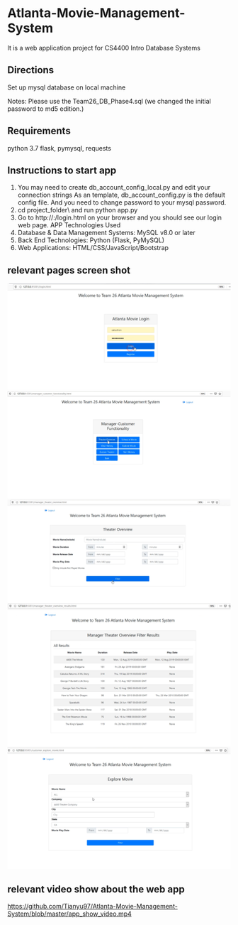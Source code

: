 # Atlanta-Movie-Management-System
It is a web application project for CS4400 Intro Database Systems

## Directions

Set up mysql database on local machine

Notes: Please use the Team26_DB_Phase4.sql (we changed the initial password to md5 edition.)

## Requirements
python 3.7
flask, pymysql, requests

## Instructions to start app

1. You may need to create db_account_config_local.py and edit your connection strings
As an template, db_account_config.py is the default config file. And you need to change
password to your mysql password.
2. cd project_folder\ and run python app.py
3. Go to http://<localhost>:<port>/login.html on your browser and you should see our
login web page.
APP Technologies Used
1. Database & Data Management Systems: MySQL v8.0 or later
2. Back End Technologies: Python (Flask, PyMySQL)
3. Web Applications: HTML/CSS/JavaScript/Bootstrap

## relevant pages screen shot
![image](https://github.com/Tianyu97/Atlanta-Movie-Management-System/blob/master/images/home_page.png)
![image](https://github.com/Tianyu97/Atlanta-Movie-Management-System/blob/master/images/functionality_page.png)
![image](https://github.com/Tianyu97/Atlanta-Movie-Management-System/blob/master/images/theater_overview_page.png)
![image](https://github.com/Tianyu97/Atlanta-Movie-Management-System/blob/master/images/theater_overview_filter_results.png)
![image](https://github.com/Tianyu97/Atlanta-Movie-Management-System/blob/master/images/explore_movie_page.png)

## relevant video show about the web app
https://github.com/Tianyu97/Atlanta-Movie-Management-System/blob/master/app_show_video.mp4

